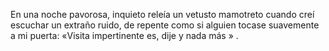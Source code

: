 En una noche pavorosa, inquieto
releía un vetusto mamotreto
cuando creí escuchar
un extraño ruido, de repente
como si alguien tocase suavemente
a mi puerta: «Visita impertinente
es, dije y nada más » .




